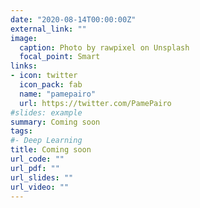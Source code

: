 ```yaml
---
date: "2020-08-14T00:00:00Z"
external_link: ""
image:
  caption: Photo by rawpixel on Unsplash
  focal_point: Smart
links:
- icon: twitter
  icon_pack: fab
  name: "pamepairo"
  url: https://twitter.com/PamePairo
#slides: example
summary: Coming soon
tags:
#- Deep Learning
title: Coming soon
url_code: ""
url_pdf: ""
url_slides: ""
url_video: ""
---
```




